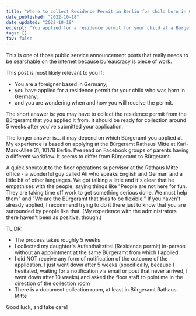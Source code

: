 ```yaml
---
title: "Where to collect Residence Permit in Berlin for child born in Germany"
date_published: "2022-10-18"
date_updated: "2022-10-18"
excerpt: "You applied for a residence permit for your child at a Bürgeramt. Now what?"
tags: []
fav: false
---
```


This is one of those public service announcement posts that really needs to be searchable on the internet because bureaucracy is piece of work.

This post is most likely relevant to you if:

- You are a foreigner based in Germany,
- you have applied for a residence permit for your child who was born in Germany,
- and you are wondering when and how you will receive the permit.

The short answer is: you may have to collect the residence permit from the Bürgeramt that you applied it from. It should be ready for collection around 5 weeks after you've submitted your application.

The longer answer is... it may depend on which Bürgeramt you applied at. My experience is based on applying at the Bürgeramt Rathaus Mitte at Karl-Marx-Allee 31, 10178 Berlin. I've read on Facebook groups of parents having a different workflow. It seems to differ from Bürgeramt to Bürgeramt.

A quick shoutout to the floor operations supervisor at the Rathaus Mitte office - a wonderful guy called Ali who speaks English and German and a little bit of other languages. We got talking a little and it's clear that he empathises with the people, saying things like "People are not here for fun. They are taking time off work to get something serious done. We must help them" and "We are the Bürgeramt that tries to be flexible." If you haven't already applied, I recommend trying to do it there just to know that you are surrounded by people like that. (My experience with the administrators there haven't been as positive, though.)

TL;DR:

- The process takes roughly 5 weeks
- I collected my daughter's Aufenthaltstitel (Residence permit) in-person without an appointment at the same Bürgeramt from which I applied
- I did NOT receive any form of notification of the outcome of the application. I just went down after 5 weeks (specifically, because I hesitated, waiting for a notification via email or post that never arrived, I went down after 10 weeks) and asked the floor staff to point me in the direction of the collection room
- There is a document collection room, at least in Bürgeramt Rathaus Mitte

Good luck, and take care!

